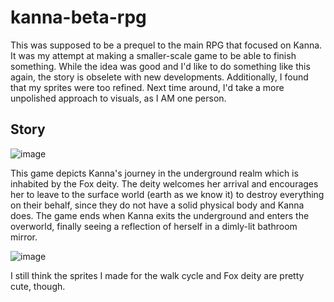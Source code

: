 # kanna-beta-rpg

This was supposed to be a prequel to the main RPG that focused on Kanna. It was my attempt at making a smaller-scale game to be able to finish something.
While the idea was good and I'd like to do something like this again, the story is obselete with new developments. Additionally, I found that my sprites
were too refined. Next time around, I'd take a more unpolished approach to visuals, as I AM one person.

## Story

![image](https://user-images.githubusercontent.com/70781122/128281949-e54e7021-0bf1-4f71-8dd2-d684401308ad.png)

This game depicts Kanna's journey in the underground realm which is inhabited by the Fox deity. The deity welcomes her arrival and encourages her to leave to the 
surface world (earth as we know it) to destroy everything on their behalf, since they do not have a solid physical body and Kanna does. The game ends
when Kanna exits the underground and enters the overworld, finally seeing a reflection of herself in a dimly-lit bathroom mirror. </br>

![image](https://media.githubusercontent.com/media/4disease/kanna-beta-rpg/master/Assets/IMG_8598.PNG)

I still think the sprites I made for the walk cycle and Fox deity are pretty cute, though.
